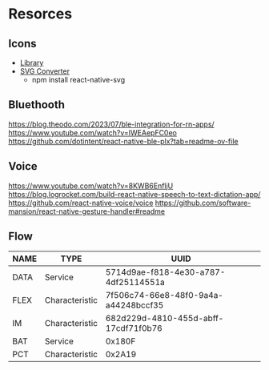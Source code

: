 # Resorces


## Icons
- [Library](https://icons.expo.fyi/Index)
- [SVG Converter](https://react-svgr.com/)
  - npm install react-native-svg

## Bluethooth

https://blog.theodo.com/2023/07/ble-integration-for-rn-apps/
https://www.youtube.com/watch?v=IWEAepFC0eo
https://github.com/dotintent/react-native-ble-plx?tab=readme-ov-file

## Voice
https://www.youtube.com/watch?v=8KWB6EnfljU
https://blog.logrocket.com/build-react-native-speech-to-text-dictation-app/
https://github.com/react-native-voice/voice
https://github.com/software-mansion/react-native-gesture-handler#readme

## Flow

| NAME | TYPE           | UUID                                 |
| ---- | -------------- | ------------------------------------ |
| DATA | Service        | 5714d9ae-f818-4e30-a787-4df25114551a |
| FLEX | Characteristic | 7f506c74-66e8-48f0-9a4a-a44248bccf35 |
| IM   | Characteristic | 682d229d-4810-455d-abff-17cdf71f0b76 |
| BAT  | Service        | 0x180F                               |
| PCT  | Characteristic | 0x2A19                               |

